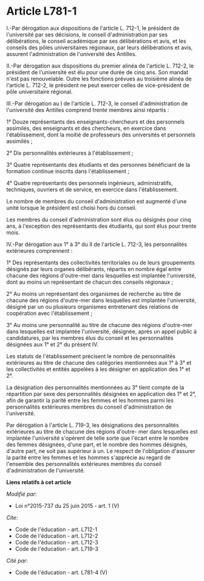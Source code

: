 # Article L781-1

I.-Par dérogation aux dispositions de l'article L. 712-1, le président de l'université par ses décisions, le conseil
d'administration par ses délibérations, le conseil académique par ses délibérations et avis, et les conseils des pôles
universitaires régionaux, par leurs délibérations et avis, assurent l'administration de l'université des Antilles. 

II.-Par dérogation aux dispositions du premier alinéa de l'article L. 712-2, le président de l'université est élu pour une
durée de cinq ans. Son mandat n'est pas renouvelable. Outre les fonctions prévues au troisième alinéa de l'article L. 712-2,
le président ne peut exercer celles de vice-président de pôle universitaire régional. 

III.-Par dérogation au I de l'article L. 712-3, le conseil d'administration de l'université des Antilles comprend trente
membres ainsi répartis : 

1° Douze représentants des enseignants-chercheurs et des personnels assimilés, des enseignants et des chercheurs, en exercice
dans l'établissement, dont la moitié de professeurs des universités et personnels assimilés ; 

2° Dix personnalités extérieures à l'établissement ; 

3° Quatre représentants des étudiants et des personnes bénéficiant de la formation continue inscrits dans l'établissement ; 

4° Quatre représentants des personnels ingénieurs, administratifs, techniques, ouvriers et de service, en exercice dans
l'établissement. 

Le nombre de membres du conseil d'administration est augmenté d'une unité lorsque le président est choisi hors du conseil. 

Les membres du conseil d'administration sont élus ou désignés pour cinq ans, à l'exception des représentants des étudiants,
qui sont élus pour trente mois. 

IV.-Par dérogation aux 1° à 3° du II de l'article L. 712-3, les personnalités extérieures comprennent : 

1° Des représentants des collectivités territoriales ou de leurs groupements désignés par leurs organes délibérants, répartis
en nombre égal entre chacune des régions d'outre-mer dans lesquelles est implantée l'université, dont au moins un
représentant de chacun des conseils régionaux ; 

2° Au moins un représentant des organismes de recherche au titre de chacune des régions d'outre-mer dans lesquelles est
implantée l'université, désigné par un ou plusieurs organismes entretenant des relations de coopération avec
l'établissement ; 

3° Au moins une personnalité au titre de chacune des régions d'outre-mer dans lesquelles est implantée l'université,
désignée, après un appel public à candidatures, par les membres élus du conseil et les personnalités désignées aux 1° et 2°
du présent IV. 

Les statuts de l'établissement précisent le nombre de personnalités extérieures au titre de chacune des catégories
mentionnées aux 1° à 3° et les collectivités et entités appelées à les désigner en application des 1° et 2°. 

La désignation des personnalités mentionnées au 3° tient compte de la répartition par sexe des personnalités désignées en
application des 1° et 2°, afin de garantir la parité entre les femmes et les hommes parmi les personnalités extérieures
membres du conseil d'administration de l'université. 

Par dérogation à l'article L. 719-3, les désignations des personnalités extérieures au titre de chacune des régions d'outre-
mer dans lesquelles est implantée l'université s'opèrent de telle sorte que l'écart entre le nombre des femmes désignées,
d'une part, et le nombre des hommes désignés, d'autre part, ne soit pas supérieur à un. Le respect de l'obligation d'assurer
la parité entre les femmes et les hommes s'apprécie au regard de l'ensemble des personnalités extérieures membres du conseil
d'administration de l'université.

**Liens relatifs à cet article**

_Modifié par_:

  - Loi n°2015-737 du 25 juin 2015 - art. 1 (V)

_Cite_:

  - Code de l'éducation - art. L712-1
  - Code de l'éducation - art. L712-2
  - Code de l'éducation - art. L712-3
  - Code de l'éducation - art. L719-3

_Cité par_:

  - Code de l'éducation - art. L781-4 (V)
